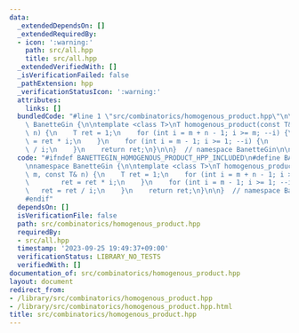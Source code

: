 ```yaml
---
data:
  _extendedDependsOn: []
  _extendedRequiredBy:
  - icon: ':warning:'
    path: src/all.hpp
    title: src/all.hpp
  _extendedVerifiedWith: []
  _isVerificationFailed: false
  _pathExtension: hpp
  _verificationStatusIcon: ':warning:'
  attributes:
    links: []
  bundledCode: "#line 1 \"src/combinatorics/homogenous_product.hpp\"\n\n\n\nnamespace\
    \ BanetteGin {\n\ntemplate <class T>\nT homogenous_product(const T& m, const T&\
    \ n) {\n    T ret = 1;\n    for (int i = m + n - 1; i >= m; --i) {\n        ret\
    \ = ret * i;\n    }\n    for (int i = m - 1; i >= 1; --i) {\n        ret = ret\
    \ / i;\n    }\n    return ret;\n}\n\n}  // namespace BanetteGin\n\n\n"
  code: "#ifndef BANETTEGIN_HOMOGENOUS_PRODUCT_HPP_INCLUDED\n#define BANETTEGIN_HOMOGENOUS_PRODUCT_HPP_INCLUDED\n\
    \nnamespace BanetteGin {\n\ntemplate <class T>\nT homogenous_product(const T&\
    \ m, const T& n) {\n    T ret = 1;\n    for (int i = m + n - 1; i >= m; --i) {\n\
    \        ret = ret * i;\n    }\n    for (int i = m - 1; i >= 1; --i) {\n     \
    \   ret = ret / i;\n    }\n    return ret;\n}\n\n}  // namespace BanetteGin\n\n\
    #endif"
  dependsOn: []
  isVerificationFile: false
  path: src/combinatorics/homogenous_product.hpp
  requiredBy:
  - src/all.hpp
  timestamp: '2023-09-25 19:49:37+09:00'
  verificationStatus: LIBRARY_NO_TESTS
  verifiedWith: []
documentation_of: src/combinatorics/homogenous_product.hpp
layout: document
redirect_from:
- /library/src/combinatorics/homogenous_product.hpp
- /library/src/combinatorics/homogenous_product.hpp.html
title: src/combinatorics/homogenous_product.hpp
---
```

